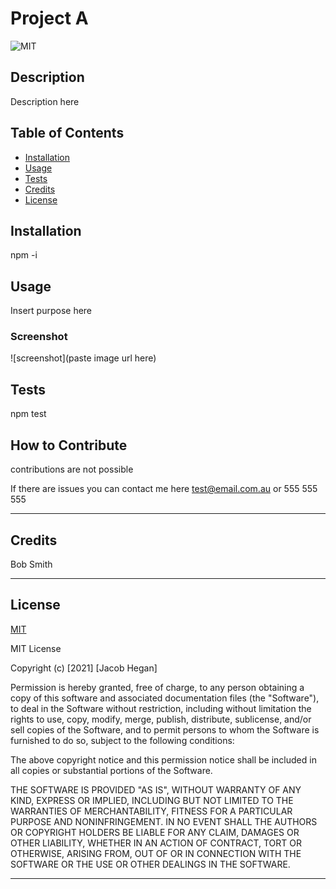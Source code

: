 # Project A

![MIT](https://img.shields.io/badge/licence-MIT-brightgreen)

## Description

Description here

## Table of Contents

- [Installation](#installation)
- [Usage](#usage)
- [Tests](#tests)
- [Credits](#credits)
- [License](#license)

## Installation

npm -i

## Usage

Insert purpose here 

### Screenshot
![screenshot](paste image url here)

## Tests

npm test

## How to Contribute

contributions are not possible

If there are issues you can contact me here test@email.com.au or 555 555 555

---

## Credits

Bob Smith

---

## License

[MIT](https://choosealicense.com/licenses/mit/)

MIT License

  Copyright (c) [2021] [Jacob Hegan]
  
  Permission is hereby granted, free of charge, to any person obtaining a copy
  of this software and associated documentation files (the "Software"), to deal
  in the Software without restriction, including without limitation the rights
  to use, copy, modify, merge, publish, distribute, sublicense, and/or sell
  copies of the Software, and to permit persons to whom the Software is
  furnished to do so, subject to the following conditions:
  
  The above copyright notice and this permission notice shall be included in all
  copies or substantial portions of the Software.
  
  THE SOFTWARE IS PROVIDED "AS IS", WITHOUT WARRANTY OF ANY KIND, EXPRESS OR
  IMPLIED, INCLUDING BUT NOT LIMITED TO THE WARRANTIES OF MERCHANTABILITY,
  FITNESS FOR A PARTICULAR PURPOSE AND NONINFRINGEMENT. IN NO EVENT SHALL THE
  AUTHORS OR COPYRIGHT HOLDERS BE LIABLE FOR ANY CLAIM, DAMAGES OR OTHER
  LIABILITY, WHETHER IN AN ACTION OF CONTRACT, TORT OR OTHERWISE, ARISING FROM,
  OUT OF OR IN CONNECTION WITH THE SOFTWARE OR THE USE OR OTHER DEALINGS IN THE
  SOFTWARE.

---
